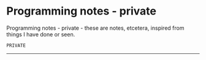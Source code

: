 # Programming notes - private

Programming notes - private - these are notes, etcetera, inspired from things I have done or seen.

```text
PRIVATE
```

---
